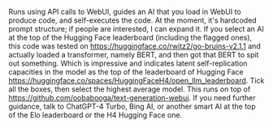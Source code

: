 Runs using API calls to WebUI, guides an AI that you load in WebUI to produce code, and self-executes the code. At the moment, it's hardcoded prompt structure; if people are interested, I can expand it. If you select an AI at the top of the Hugging Face leaderboard (including the flagged ones), this code was tested on https://huggingface.co/rwitz2/go-bruins-v2.1.1 and actually loaded a transformer, namely BERT, and then got that BERT to spit out something. Which is impressive and indicates latent self-replication capacities in the model as the top of the leaderboard of Hugging Face https://huggingface.co/spaces/HuggingFaceH4/open_llm_leaderboard. Tick all the boxes, then select the highest average model. This runs on top of https://github.com/oobabooga/text-generation-webui. If you need further guidance, talk to ChatGPT-4 Turbo, Bing AI, or another smart AI at the top of the Elo leaderboard or the H4 Hugging Face one.
